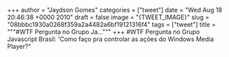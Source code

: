 
+++
author = "Jaydson Gomes"
categories = ["tweet"]
date = "Wed Aug 18 20:46:38 +0000 2010"
draft = false
image = "{TWEET_IMAGE}"
slug = "08bbbc1930a0268f359a2a4482a6bf19121316f4"
tags = ["tweet"]
title = """#WTF Pergunta no Grupo Ja..."""
+++
#WTF Pergunta no Grupo Javascript Brasil: 'Como faço pra controlar as ações do Windows Media Player?"
